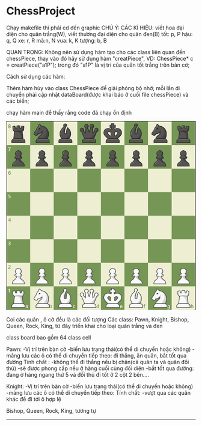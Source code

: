 # ChessProject
Chạy makefile thì phải cd đến graphic
CHÚ Ý: CÁC KÍ HIỆU:
    viết hoa đại diện cho quân trắng(W), viết thường đại diện cho quân đen(B)
    tốt: p, P
    hậu: q, Q
    xe: r, R
    mã:n, N
    vua: k, K
    tượng: b, B

QUAN TRỌNG:
            Không nên sử dụng hàm tạo cho các class liên quan đến chessPiece, thay vào đó hãy sử dụng hàm "creatPiece", VD: ChessPiece* c = creatPiece("a1P");
            trong đó "a1P" là vị trí của quân tốt trắng trên bàn cờ;

Cách sử dụng các hàm:
    

Thêm hàm hủy vào class ChessPiece để giải phóng bộ nhớ;
mỗi lần di chuyển phải cập nhật dataBoard(được khai báo ở cuối file chessPiece) và các biến;

chạy hàm main để thấy rằng code đã chạy ổn định

![Alt text](BoardChess.png)

Coi các quân , ô cờ đều là các đối tượng
Các class: Pawn, Knight, Bishop, Queen, Rock, King, từ đây triển khai cho loại quân trắng và đen

class board bao gồm 64 class cell

Pawn:
-Vị trí trên bàn cờ
-biến lưu trạng thái(có thể di chuyển hoặc không)
-mảng lưu các ô có thể di chuyển tiếp theo: đi thẳng, ăn quân, bắt tốt qua đường
Tính chất :
-không thể đi thẳng nếu bị chặn(cả quân ta và quân đối thủ)
-sẽ được phong cấp nếu ở hàng cuối cùng đối diện
-bắt tốt qua đường: đang ở hàng ngang thứ 5 và đối thủ đi tốt ở 2 cột 2 bên....

Knight:
-Vị trí trên bàn cờ
-biến lưu trạng thái(có thể di chuyển hoặc không)
-mảng lưu các ô có thể di chuyển tiếp theo: 
Tính chất:
-vượt qua các quân khác để đi tới ô hợp lệ

Bishop, Queen, Rock, King, tương tự

**************





